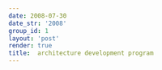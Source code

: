 ```yaml
---
date: 2008-07-30
date_str: '2008'
group_id: 1
layout: 'post'
render: true
title:  architecture development program
---
```

